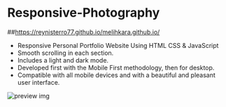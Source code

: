# Responsive-Photography
##https://reynisterro77.github.io/melihkara.github.io/

- Responsive Personal Portfolio Website Using HTML CSS & JavaScript
- Smooth scrolling in each section.
- Includes a light and dark mode.
- Developed first with the Mobile First methodology, then for desktop.
- Compatible with all mobile devices and with a beautiful and pleasant user interface.

![preview img](/Responsive-Photography-Portfolio-Website.png)

